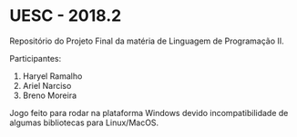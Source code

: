 # UESC - 2018.2
Repositório do Projeto Final da matéria de Linguagem de Programação II.

Participantes: 

1. Haryel Ramalho
2. Ariel Narciso 
3. Breno Moreira

Jogo feito para rodar na plataforma Windows devido incompatibilidade de algumas bibliotecas para Linux/MacOS.
